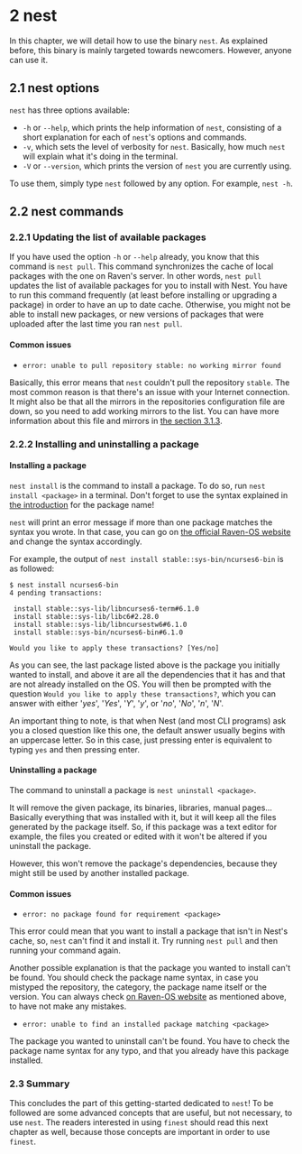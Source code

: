 # 2 nest
In this chapter, we will detail how to use the binary `nest`.
As explained before, this binary is mainly targeted towards newcomers.
However, anyone can use it.

## 2.1 nest options
`nest` has three options available:

* `-h` or `--help`, which prints the help information of `nest`, consisting of a short explanation for each of `nest`'s options and commands.
* `-v`, which sets the level of verbosity for `nest`. Basically, how much `nest` will explain what it's doing in the terminal.
* `-V` or `--version`, which prints the version of `nest` you are currently using.

To use them, simply type `nest` followed by any option. For example, `nest -h`.

## 2.2 nest commands
### 2.2.1 Updating the list of available packages
If you have used the option `-h` or `--help` already, you know that this command is `nest pull`.
This command synchronizes the cache of local packages with the one on Raven's server.
In other words, `nest pull` updates the list of available packages for you to install with Nest.
You have to run this command frequently (at least before installing or upgrading a package) in order to have an up to date cache.
Otherwise, you might not be able to install new packages, or new versions of packages that were uploaded after the last time you ran `nest pull`.

#### Common issues
* `error: unable to pull repository stable: no working mirror found`

[//]: # (TODO: add link to the section 3.1.3)
Basically, this error means that `nest` couldn't pull the repository `stable`.
The most common reason is that there's an issue with your Internet connection.
It might also be that all the mirrors in the repositories configuration file are down, so you need to add working mirrors to the list.
You can have more information about this file and mirrors in [the section 3.1.3]().

### 2.2.2 Installing and uninstalling a package
#### Installing a package
[//]: # (TODO: add link to the section 1.4)
`nest install` is the command to install a package.
To do so, run `nest install <package>` in a terminal.
Don't forget to use the syntax explained in [the introduction]() for the package name!

`nest` will print an error message if more than one package matches the syntax you wrote.
In that case, you can go on [the official Raven-OS website](https://stable.raven-os.org) and change the syntax accordingly.

For example, the output of `nest install stable::sys-bin/ncurses6-bin` is as followed:
```
$ nest install ncurses6-bin
4 pending transactions:

 install stable::sys-lib/libncurses6-term#6.1.0
 install stable::sys-lib/libc6#2.28.0
 install stable::sys-lib/libncursestw6#6.1.0
 install stable::sys-bin/ncurses6-bin#6.1.0

Would you like to apply these transactions? [Yes/no]
```

As you can see, the last package listed above is the package you initially wanted to install, and above it are all the dependencies that it has and that are not already installed on the OS.
You will then be prompted with the question `Would you like to apply these transactions?`, which you can answer with either '*yes*', '*Yes*', '*Y*', '*y*', or '*no*', '*No*', '*n*', '*N*'.

An important thing to note, is that when Nest (and most CLI programs) ask you a closed question like this one, the default answer usually begins with an uppercase letter.
So in this case, just pressing enter is equivalent to typing `yes` and then pressing enter.

#### Uninstalling a package
The command to uninstall a package is `nest uninstall <package>`.

It will remove the given package, its binaries, libraries, manual pages...
Basically everything that was installed with it, but it will keep all the files generated by the package itself.
So, if this package was a text editor for example, the files you created or edited with it won't be altered if you uninstall the package.

However, this won't remove the package's dependencies, because they might still be used by another installed package.

#### Common issues
* `error: no package found for requirement <package>`

This error could mean that you want to install a package that isn't in Nest's cache, so, `nest` can't find it and install it.
Try running `nest pull` and then running your command again.

Another possible explanation is that the package you wanted to install can't be found.
You should check the package name syntax, in case you mistyped the repository, the category, the package name itself or the version.
You can always check [on Raven-OS website](https://stable.raven-os.org/) as mentioned above, to have not make any mistakes.

* `error: unable to find an installed package matching <package>`

The package you wanted to uninstall can't be found.
You have to check the package name syntax for any typo, and that you already have this package installed.

### 2.3 Summary
This concludes the part of this getting-started dedicated to `nest`!
To be followed are some advanced concepts that are useful, but not necessary, to use `nest`.
The readers interested in using `finest` should read this next chapter as well, because those concepts are important in order to use `finest`.